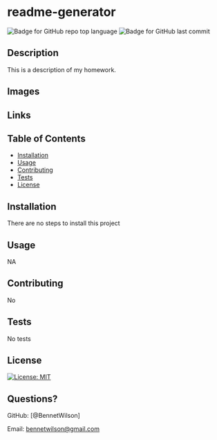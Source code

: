 # readme-generator
  ![Badge for GitHub repo top language](https://img.shields.io/github/languages/top/BennetWilson/readme-generator-homework?style=flat&logo=appveyor) ![Badge for GitHub last commit](https://img.shields.io/github/last-commit/BennetWilson/readme-generator-homework?style=flat&logo=appveyor)
  

  
  
  ## Description 
  

  
  This is a description of my homework.


  ## Images




  ## Links



  
  ## Table of Contents
  * [Installation](#installation)
  * [Usage](#usage)
  * [Contributing](#contributing)
  * [Tests](#tests)
  * [License](#license)
  
  ## Installation
  
  
  
  There are no steps to install this project
  
  ## Usage 
  
  
  
  NA
  
  ## Contributing
  
  
  
  No
  
  ## Tests
  
 
  
  No tests
  
  ## License

[![License: MIT](https://img.shields.io/badge/License-MIT-yellow.svg)](https://opensource.org/licenses/MIT)
  
  
  
  
  ## Questions?
 
  GitHub: [@BennetWilson]
  
  Email: bennetwilson@gmail.com
  